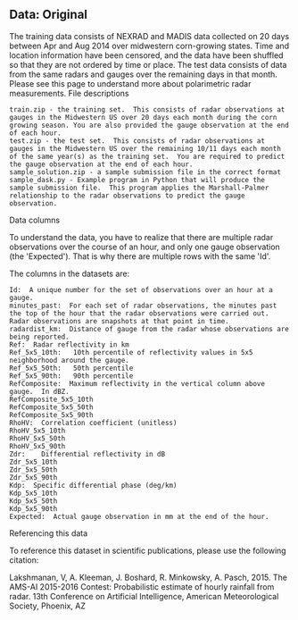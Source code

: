 ## Data: Original

The training data consists of NEXRAD and MADIS data collected on 20 days between Apr and Aug 2014 over midwestern corn-growing states. Time and location information have been censored, and the data have been shuffled so that they are not ordered by time or place. The test data consists of data from the same radars and gauges over the remaining days in that month. Please see this page to understand more about polarimetric radar measurements.
File descriptions

    train.zip - the training set.  This consists of radar observations at gauges in the Midwestern US over 20 days each month during the corn growing season. You are also provided the gauge observation at the end of each hour.
    test.zip - the test set.  This consists of radar observations at gauges in the Midwestern US over the remaining 10/11 days each month of the same year(s) as the training set.  You are required to predict the gauge observation at the end of each hour.
    sample_solution.zip - a sample submission file in the correct format
    sample_dask.py - Example program in Python that will produce the sample submission file.  This program applies the Marshall-Palmer relationship to the radar observations to predict the gauge observation.

Data columns

To understand the data, you have to realize that there are multiple radar observations over the course of an hour, and only one gauge observation (the 'Expected'). That is why there are multiple rows with the same 'Id'.

The columns in the datasets are:

    Id:  A unique number for the set of observations over an hour at a gauge.
    minutes_past:  For each set of radar observations, the minutes past the top of the hour that the radar observations were carried out.  Radar observations are snapshots at that point in time.
    radardist_km:  Distance of gauge from the radar whose observations are being reported.
    Ref:  Radar reflectivity in km
    Ref_5x5_10th:   10th percentile of reflectivity values in 5x5 neighborhood around the gauge.
    Ref_5x5_50th:   50th percentile
    Ref_5x5_90th:   90th percentile
    RefComposite:  Maximum reflectivity in the vertical column above gauge.  In dBZ.
    RefComposite_5x5_10th
    RefComposite_5x5_50th
    RefComposite_5x5_90th
    RhoHV:  Correlation coefficient (unitless)
    RhoHV_5x5_10th
    RhoHV_5x5_50th
    RhoHV_5x5_90th
    Zdr:    Differential reflectivity in dB
    Zdr_5x5_10th
    Zdr_5x5_50th
    Zdr_5x5_90th
    Kdp:  Specific differential phase (deg/km)
    Kdp_5x5_10th
    Kdp_5x5_50th
    Kdp_5x5_90th
    Expected:  Actual gauge observation in mm at the end of the hour.

Referencing this data

To reference this dataset in scientific publications, please use the following citation:

Lakshmanan, V, A. Kleeman, J. Boshard, R. Minkowsky, A. Pasch, 2015. The AMS-AI 2015-2016 Contest: Probabilistic estimate of hourly rainfall from radar. 13th Conference on Artificial Intelligence, American Meteorological Society, Phoenix, AZ
